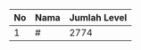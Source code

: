 | No | Nama            | Jumlah Level |
|----|-----------------|--------------|
| 1  | #    |    2774        |
